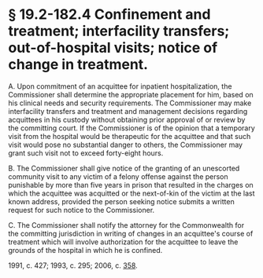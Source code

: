# § 19.2-182.4 Confinement and treatment; interfacility transfers; out-of-hospital visits; notice of change in treatment.

<p>A. Upon commitment of an acquittee for inpatient hospitalization, the Commissioner shall determine the appropriate placement for him, based on his clinical needs and security requirements. The Commissioner may make interfacility transfers and treatment and management decisions regarding acquittees in his custody without obtaining prior approval of or review by the committing court. If the Commissioner is of the opinion that a temporary visit from the hospital would be therapeutic for the acquittee and that such visit would pose no substantial danger to others, the Commissioner may grant such visit not to exceed forty-eight hours.</p><p>B. The Commissioner shall give notice of the granting of an unescorted community visit to any victim of a felony offense against the person punishable by more than five years in prison that resulted in the charges on which the acquittee was acquitted or the next-of-kin of the victim at the last known address, provided the person seeking notice submits a written request for such notice to the Commissioner.</p><p>C. The Commissioner shall notify the attorney for the Commonwealth for the committing jurisdiction in writing of changes in an acquittee's course of treatment which will involve authorization for the acquittee to leave the grounds of the hospital in which he is confined.</p><p>1991, c. 427; 1993, c. 295; 2006, c. <a href='http://lis.virginia.gov/cgi-bin/legp604.exe?061+ful+CHAP0358'>358</a>.</p>